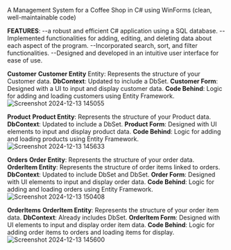 A Management System for a Coffee Shop in C# using WinForms (clean, well-maintainable code)
    
**FEATURES**:
--a robust and efficient C# application using a SQL database.
--Implemented functionalities for adding, editing, and deleting data about each aspect of the program.
--Incorporated search, sort, and filter functionalities.
--Designed and developed in an intuitive user interface for ease of use.

**Customer**
**Customer Entity** Entity: Represents the structure of your Customer data.
**DbContext**: Updated to include a DbSet<Customer>.
**Customer Form**: Designed with a UI to input and display customer data.
**Code Behind**: Logic for adding and loading customers using Entity Framework.
![Screenshot 2024-12-13 145055](https://github.com/user-attachments/assets/b7ca71e2-d7a3-4735-82fa-3b2df5a19ffa)


**Product**
**Product Entity**: Represents the structure of your Product data.
**DbContext**: Updated to include a DbSet<Product>.
**Product Form**: Designed with UI elements to input and display product data.
**Code Behind**: Logic for adding and loading products using Entity Framework.
![Screenshot 2024-12-13 145633](https://github.com/user-attachments/assets/6b2597eb-ec25-4807-af22-10b329377326)

**Orders**
**Order Entity**: Represents the structure of your order data.
**OrderItem Entity**: Represents the structure of order items linked to orders.
**DbContext**: Updated to include DbSet<Order> and DbSet<OrderItem>.
**Order Form**: Designed with UI elements to input and display order data.
**Code Behind**: Logic for adding and loading orders using Entity Framework.
![Screenshot 2024-12-13 150408](https://github.com/user-attachments/assets/0c912e2b-c5d9-4f75-afcd-5d6ef7b7af56)


**OrderItems**
**OrderItem Entity**: Represents the structure of your order item data.
**DbContext**: Already includes DbSet<OrderItem>.
**OrderItem Form**: Designed with UI elements to input and display order item data.
**Code Behind**: Logic for adding order items to orders and loading items for display.
![Screenshot 2024-12-13 145600](https://github.com/user-attachments/assets/8ceb1569-e6d0-44aa-82ad-e8d53b0be1b3)
